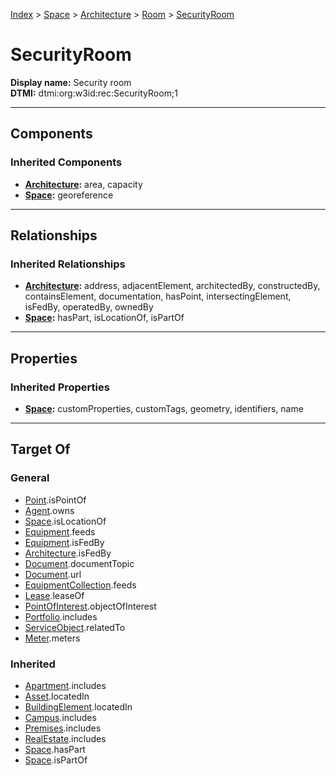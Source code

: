 [Index](../../../index.md) > [Space](../../Space.md) > [Architecture](../Architecture.md) > [Room](Room.md) > [SecurityRoom](#)
# SecurityRoom

**Display name:** Security room<br />
**DTMI:** dtmi:org:w3id:rec:SecurityRoom;1

---

## Components

### Inherited Components
* **[Architecture](../Architecture.md):** area, capacity
* **[Space](../../Space.md):** georeference

---

## Relationships

### Inherited Relationships
* **[Architecture](../Architecture.md):** address, adjacentElement, architectedBy, constructedBy, containsElement, documentation, hasPoint, intersectingElement, isFedBy, operatedBy, ownedBy
* **[Space](../../Space.md):** hasPart, isLocationOf, isPartOf

---

## Properties

### Inherited Properties
* **[Space](../../Space.md):** customProperties, customTags, geometry, identifiers, name

---

## Target Of
### General
* [Point](../../../Point/Point.md).isPointOf
* [Agent](../../../Agent/Agent.md).owns
* [Space](../../Space.md).isLocationOf
* [Equipment](../../../Asset/Equipment/Equipment.md).feeds
* [Equipment](../../../Asset/Equipment/Equipment.md).isFedBy
* [Architecture](../Architecture.md).isFedBy
* [Document](../../../Information/Document/Document.md).documentTopic
* [Document](../../../Information/Document/Document.md).url
* [EquipmentCollection](../../../Collection/Equipment-.md).feeds
* [Lease](../../../Event/Lease.md).leaseOf
* [PointOfInterest](../../../Information/PointOfInterest.md).objectOfInterest
* [Portfolio](../../../Collection/Portfolio.md).includes
* [ServiceObject](../../../Information/ServiceObject/ServiceObject.md).relatedTo
* [Meter](../../../Asset/Equipment/Meter/Meter.md).meters
### Inherited
* [Apartment](../../../Collection/Apartment.md).includes
* [Asset](../../../Asset/Asset.md).locatedIn
* [BuildingElement](../../../BuildingElement/BuildingElement.md).locatedIn
* [Campus](../../../Collection/Campus.md).includes
* [Premises](../../../Collection/Premises.md).includes
* [RealEstate](../../../Collection/RealEstate.md).includes
* [Space](../../Space.md).hasPart
* [Space](../../Space.md).isPartOf
